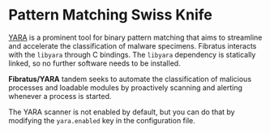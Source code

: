 # Pattern Matching Swiss Knife

[YARA](https://virustotal.github.io/yara/) is a prominent tool for binary pattern matching that aims to streamline and accelerate the classification of malware specimens. Fibratus interacts with the `libyara` through C bindings. The `libyara` dependency is statically linked, so no further software needs to be installed.

**Fibratus/YARA** tandem seeks to automate the classification of malicious processes and loadable modules by proactively scanning and alerting whenever a process is started.

The YARA scanner is not enabled by default, but you can do that by modifying the `yara.enabled` key in the configuration file.
